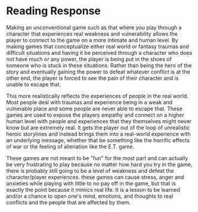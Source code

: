 # Reading Response

Making an unconventional game such as that where you play through a character that experiences real weakness and vulnerability allows the player to connect to the game on a more intimate and human level. By making games that conceptualize either real world or fantasy traumas and difficult situations and having it be perceived through a character who does not have much or any power, the player is being put in the shoes of someone who is stuck in these situations. Rather than being the hero of the story and eventually gaining the power to defeat whatever conflict is at the other end, the player is forced to see the pain of their character and is unable to escape that. 

This more realistically reflects the experiences of people in the real world. Most people deal with traumas and experience being in a weak and vulnerable place and some people are never able to escape that. These games are used to expose the players empathy and connect on a higher human level with people and experiences that they themselves might never know but are extremely real. It gets the player out of the loop of unrealistic heroic storylines and instead brings them into a real-world experience with an underlying message, whether that be something like the horrific effects of war or the feeling of alienation like the E.T. game. 

These games are not meant to be "fun" for the most part and can actually be very frustrating to play because no matter how hard you try in the game, there is probably still going to be a level of weakness and defeat the character/player experiences. these games can cause stress, anger and anxieties while playing with little to no pay off in the game, but that is exactly the point because it mimics real life. It is a lesson to be learned and/or a chance to open one's mind, emotions, and thoughts to real conflicts and the people that are affected by them. 
